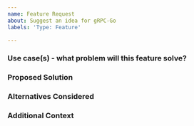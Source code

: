 ```yaml
---
name: Feature Request
about: Suggest an idea for gRPC-Go
labels: 'Type: Feature'

---
```


### Use case(s) - what problem will this feature solve?

### Proposed Solution

### Alternatives Considered

### Additional Context
